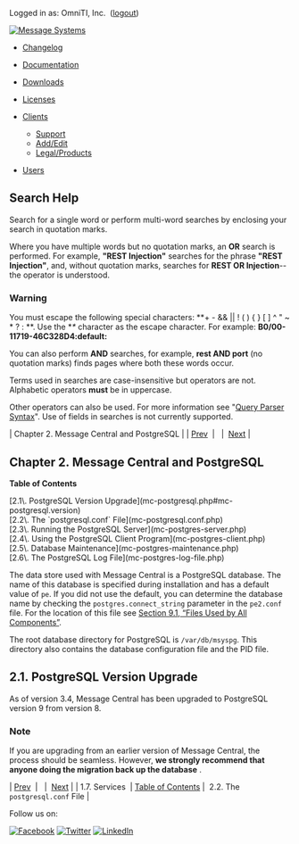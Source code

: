 Logged in as: OmniTI, Inc.  ([logout](https://support.messagesystems.com/logout.php))

[![Message Systems](https://support.messagesystems.com/images/ms-white205.png)](https://support.messagesystems.com/start.php) 

*   [Changelog](https://support.messagesystems.com/start.php?show=changelog)
*   [Documentation](https://support.messagesystems.com/docs/)
*   [Downloads](https://support.messagesystems.com/start.php)

*   [Licenses](https://support.messagesystems.com/license_summary.php)
*   <a href="">Clients</a>
    *   [Support](https://support.messagesystems.com/cs.php)
    *   [Add/Edit](https://support.messagesystems.com/edit_client.php)
    *   [Legal/Products](https://support.messagesystems.com/edit_products.php)
*   [Users](https://support.messagesystems.com/edit_customer.php)

## Search Help

Search for a single word or perform multi-word searches by enclosing your search in quotation marks.

Where you have multiple words but no quotation marks, an **OR** search is performed. For example, **"REST Injection"** searches for the phrase **"REST Injection"**, and, without quotation marks, searches for **REST OR Injection**--the operator is understood.

### Warning

You must escape the following special characters: **+ - && || ! ( ) { } [ ] ^ " ~ * ? : \**. Use the **\** character as the escape character. For example: **B0/00-11719-46C328D4\:default\:**

You can also perform **AND** searches, for example, **rest AND port** (no quotation marks) finds pages where both these words occur.

Terms used in searches are case-insensitive but operators are not. Alphabetic operators **must** be in uppercase.

Other operators can also be used. For more information see "[Query Parser Syntax](https://lucene.apache.org/core/old_versioned_docs/versions/3_0_0/queryparsersyntax.html)". Use of fields in searches is not currently supported.

| Chapter 2. Message Central and PostgreSQL |
| [Prev](mc-start-services.php)  |   |  [Next](mc-postgresql.conf.php) |

## Chapter 2. Message Central and PostgreSQL

**Table of Contents**

<dl class="toc">

<dt>[2.1\. PostgreSQL Version Upgrade](mc-postgresql.php#mc-postgresql.version)</dt>

<dt>[2.2\. The `postgresql.conf` File](mc-postgresql.conf.php)</dt>

<dt>[2.3\. Running the PostgreSQL Server](mc-postgres-server.php)</dt>

<dt>[2.4\. Using the PostgreSQL Client Program](mc-postgres-client.php)</dt>

<dt>[2.5\. Database Maintenance](mc-postgres-maintenance.php)</dt>

<dt>[2.6\. The PostgreSQL Log File](mc-postgres-log-file.php)</dt>

</dl>

The data store used with Message Central is a PostgreSQL database. The name of this database is specified during installation and has a default value of `pe`. If you did not use the default, you can determine the database name by checking the `postgres.connect_string` parameter in the `pe2.conf` file. For the location of this file see [Section 9.1, “Files Used by All Components”](mc-logs-files.php#mc-logs-all-components "9.1. Files Used by All Components").

The root database directory for PostgreSQL is `/var/db/msyspg`. This directory also contains the database configuration file and the PID file.

## 2.1. PostgreSQL Version Upgrade

As of version 3.4, Message Central has been upgraded to PostgreSQL version 9 from version 8.

### Note

If you are upgrading from an earlier version of Message Central, the process should be seamless. However, **we strongly recommend that anyone doing the migration back up the database** .

| [Prev](mc-start-services.php)  |   |  [Next](mc-postgresql.conf.php) |
| 1.7. Services  | [Table of Contents](index.php) |  2.2. The `postgresql.conf` File |

Follow us on:

[![Facebook](https://support.messagesystems.com/images/icon-facebook.png)](http://www.facebook.com/messagesystems) [![Twitter](https://support.messagesystems.com/images/icon-twitter.png)](http://twitter.com/#!/MessageSystems) [![LinkedIn](https://support.messagesystems.com/images/icon-linkedin.png)](http://www.linkedin.com/company/message-systems)